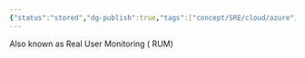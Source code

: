 ```yaml
---
{"status":"stored","dg-publish":true,"tags":["concept/SRE/cloud/azure","code/javascript/azure"],"ms-learn-url":"https://learn.microsoft.com/en-us/azure/azure-monitor/app/javascript-sdk","definition":"he Microsoft Azure Monitor Application Insights JavaScript SDK collects usage data, which allows you to monitor and analyze the performance of JavaScript web applications.","aliases":["RUM"],"creation_date":"2024-05-02 18:40","permalink":"/code/microsoft-azure-monitor-application-insights-java-script-sdk/","dgPassFrontmatter":true}
---
```


Also known as Real User Monitoring ( RUM)
